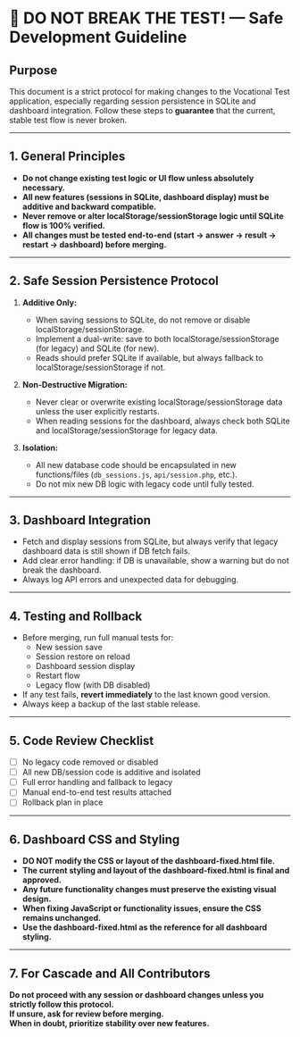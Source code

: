 # 🚨 DO NOT BREAK THE TEST! — Safe Development Guideline

## Purpose

This document is a strict protocol for making changes to the Vocational Test application, especially regarding session persistence in SQLite and dashboard integration. Follow these steps to **guarantee** that the current, stable test flow is never broken.

---

## 1. General Principles

- **Do not change existing test logic or UI flow unless absolutely necessary.**
- **All new features (sessions in SQLite, dashboard display) must be additive and backward compatible.**
- **Never remove or alter localStorage/sessionStorage logic until SQLite flow is 100% verified.**
- **All changes must be tested end-to-end (start → answer → result → restart → dashboard) before merging.**

---

## 2. Safe Session Persistence Protocol

1. **Additive Only:**  
   - When saving sessions to SQLite, do not remove or disable localStorage/sessionStorage.  
   - Implement a dual-write: save to both localStorage/sessionStorage (for legacy) and SQLite (for new).
   - Reads should prefer SQLite if available, but always fallback to localStorage/sessionStorage if not.

2. **Non-Destructive Migration:**  
   - Never clear or overwrite existing localStorage/sessionStorage data unless the user explicitly restarts.
   - When reading sessions for the dashboard, always check both SQLite and localStorage/sessionStorage for legacy data.

3. **Isolation:**  
   - All new database code should be encapsulated in new functions/files (`db_sessions.js`, `api/session.php`, etc.).
   - Do not mix new DB logic with legacy code until fully tested.

---

## 3. Dashboard Integration

- Fetch and display sessions from SQLite, but always verify that legacy dashboard data is still shown if DB fetch fails.
- Add clear error handling: if DB is unavailable, show a warning but do not break the dashboard.
- Always log API errors and unexpected data for debugging.

---

## 4. Testing and Rollback

- Before merging, run full manual tests for:
  - New session save
  - Session restore on reload
  - Dashboard session display
  - Restart flow
  - Legacy flow (with DB disabled)
- If any test fails, **revert immediately** to the last known good version.
- Always keep a backup of the last stable release.

---

## 5. Code Review Checklist

- [ ] No legacy code removed or disabled
- [ ] All new DB/session code is additive and isolated
- [ ] Full error handling and fallback to legacy
- [ ] Manual end-to-end test results attached
- [ ] Rollback plan in place

---

## 6. Dashboard CSS and Styling

- **DO NOT modify the CSS or layout of the dashboard-fixed.html file.**
- **The current styling and layout of the dashboard-fixed.html is final and approved.**
- **Any future functionality changes must preserve the existing visual design.**
- **When fixing JavaScript or functionality issues, ensure the CSS remains unchanged.**
- **Use the dashboard-fixed.html as the reference for all dashboard styling.**

---

## 7. For Cascade and All Contributors

**Do not proceed with any session or dashboard changes unless you strictly follow this protocol.  
If unsure, ask for review before merging.  
When in doubt, prioritize stability over new features.**
